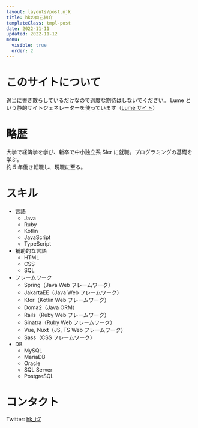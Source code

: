 ```yaml
---
layout: layouts/post.njk
title: hkの自己紹介
templateClass: tmpl-post
date: 2022-11-11
updated: 2022-11-12
menu:
  visible: true
  order: 2
---
```


# このサイトについて

適当に書き散らしているだけなので過度な期待はしないでください。
Lume という静的サイトジェネレーターを使っています（[Lume サイト](https://lume.land/)）

# 略歴

大学で経済学を学び、新卒で中小独立系 SIer に就職。プログラミングの基礎を学ぶ。  
約 5 年働き転職し、現職に至る。

# スキル

- 言語
  - Java
  - Ruby
  - Kotlin
  - JavaScript
  - TypeScript
- 補助的な言語
  - HTML
  - CSS
  - SQL
- フレームワーク
  - Spring（Java Web フレームワーク）
  - JakartaEE（Java Web フレームワーク）
  - Ktor（Kotlin Web フレームワーク）
  - Doma2（Java ORM）
  - Rails（Ruby Web フレームワーク）
  - Sinatra（Ruby Web フレームワーク）
  - Vue, Nuxt（JS, TS Web フレームワーク）
  - Sass（CSS フレームワーク）
- DB
  - MySQL
  - MariaDB
  - Oracle
  - SQL Server
  - PostgreSQL

# コンタクト

Twitter: [hk_it7](https://twitter.com/hk_it7 "hk_it7 Twitter")

